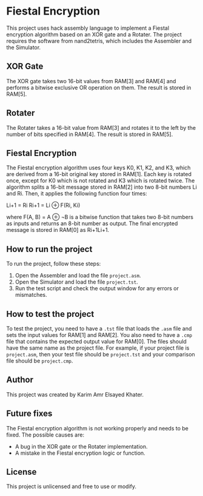 # Fiestal Encryption

This project uses hack assembly language to implement a Fiestal encryption algorithm based on an XOR gate and a Rotater. The project requires the software from nand2tetris, which includes the Assembler and the Simulator.

## XOR Gate

The XOR gate takes two 16-bit values from RAM[3] and RAM[4] and performs a bitwise exclusive OR operation on them. The result is stored in RAM[5].

## Rotater

The Rotater takes a 16-bit value from RAM[3] and rotates it to the left by the number of bits specified in RAM[4]. The result is stored in RAM[5].

## Fiestal Encryption

The Fiestal encryption algorithm uses four keys K0, K1, K2, and K3, which are derived from a 16-bit original key stored in RAM[1]. Each key is rotated once, except for K0 which is not rotated and K3 which is rotated twice. The algorithm splits a 16-bit message stored in RAM[2] into two 8-bit numbers Li and Ri. Then, it applies the following function four times:

Li+1 = Ri
Ri+1 = Li ⊕ F(Ri, Ki)

where F(A, B) = A ⊕ ¬B is a bitwise function that takes two 8-bit numbers as inputs and returns an 8-bit number as output. The final encrypted message is stored in RAM[0] as Ri+1Li+1.

## How to run the project

To run the project, follow these steps:

1. Open the Assembler and load the file `project.asm`.
2. Open the Simulator and load the file `project.tst`.
3. Run the test script and check the output window for any errors or mismatches.

## How to test the project

To test the project, you need to have a `.tst` file that loads the `.asm` file and sets the input values for RAM[1] and RAM[2]. You also need to have a `.cmp` file that contains the expected output value for RAM[0]. The files should have the same name as the project file. For example, if your project file is `project.asm`, then your test file should be `project.tst` and your comparison file should be `project.cmp`.

## Author

This project was created by Karim Amr Elsayed Khater.

## Future fixes

The Fiestal encryption algorithm is not working properly and needs to be fixed. The possible causes are:

- A bug in the XOR gate or the Rotater implementation.
- A mistake in the Fiestal encryption logic or function.

## License

This project is unlicensed and free to use or modify.

